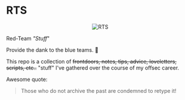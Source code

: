 # RTS

<p align="center">
<img src="https://user-images.githubusercontent.com/3386438/56666721-4232d800-6661-11e9-8809-8391b3e986ae.jpeg" alt="RTS"/>
</p>

Red-Team *"Stuff*"

Provide the dank to the blue teams. :100:

This repo is a collection of ~~frontdoors, notes, tips, advice, loveletters, scripts, etc..~~ "stuff" I've gathered over the course of my offsec career.

Awesome quote:
> Those who do not archive the past are condemned to retype it!
